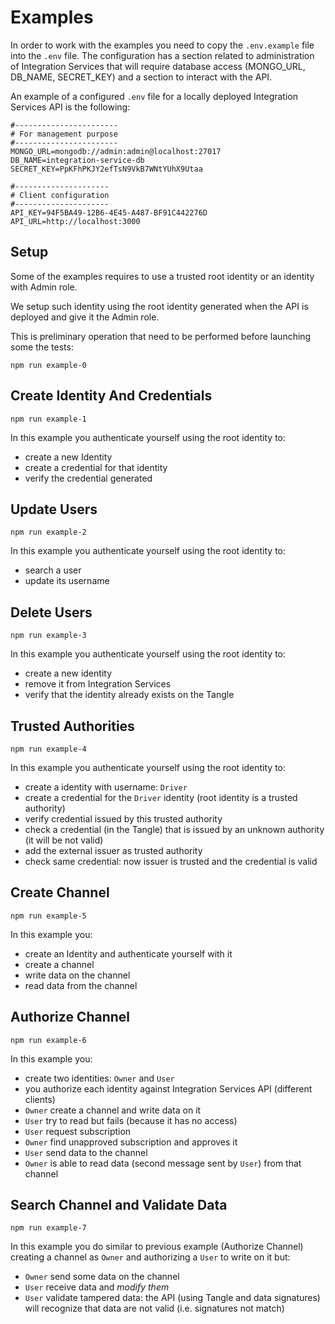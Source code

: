 # Examples

In order to work with the examples you need to copy the `.env.example` file into the `.env` file. The configuration has a section related to administration of Integration Services that will require database access (MONGO_URL, DB_NAME, SECRET_KEY) and a section to interact with the API.

An example of a configured `.env` file for a locally deployed Integration Services API is the following:

```
#-----------------------
# For management purpose
#-----------------------
MONGO_URL=mongodb://admin:admin@localhost:27017
DB_NAME=integration-service-db
SECRET_KEY=PpKFhPKJY2efTsN9VkB7WNtYUhX9Utaa

#---------------------
# Client configuration
#---------------------
API_KEY=94F5BA49-12B6-4E45-A487-BF91C442276D
API_URL=http://localhost:3000
```

## Setup

Some of the examples requires to use a trusted root identity or an identity with Admin role.

We setup such identity using the root identity generated when the API is deployed and give it the Admin role.

This is preliminary operation that need to be performed before launching some the tests:

`npm run example-0`

## Create Identity And Credentials

`npm run example-1`

In this example you authenticate yourself using the root identity to:
* create a new Identity 
* create a credential for that identity
* verify the credential generated

## Update Users

`npm run example-2`

In this example you authenticate yourself using the root identity to:
* search a user
* update its username 

## Delete Users

`npm run example-3`

In this example you authenticate yourself using the root identity to:
* create a new identity
* remove it from Integration Services
* verify that the identity already exists on the Tangle

## Trusted Authorities

`npm run example-4`

In this example you authenticate yourself using the root identity to:
* create a identity with username: `Driver`
* create a credential for the `Driver` identity (root identity is a trusted authority)
* verify credential issued by this trusted authority
* check a credential (in the Tangle) that is issued by an unknown authority (it will be not valid)
* add the external issuer as trusted authority
* check same credential: now issuer is trusted and the credential is valid 

## Create Channel

`npm run example-5`

In this example you:
* create an Identity and authenticate yourself with it
* create a channel
* write data on the channel
* read data from the channel

## Authorize Channel

`npm run example-6`

In this example you:
* create two identities: `Owner` and `User`
* you authorize each identity against Integration Services API (different clients)
* `Owner` create a channel and write data on it
* `User` try to read but fails (because it has no access)
* `User` request subscription
* `Owner` find unapproved subscription and approves it
* `User` send data to the channel
* `Owner` is able to read data (second message sent by `User`) from that channel

## Search Channel and Validate Data

`npm run example-7`

In this example you do similar to previous example (Authorize Channel) creating a channel as `Owner` and authorizing a `User` to write on it but:
* `Owner` send some data on the channel
* `User` receive data and *modify them*
* `User` validate tampered data: the API (using Tangle and data signatures) will recognize that data are not valid (i.e. signatures not match) 

